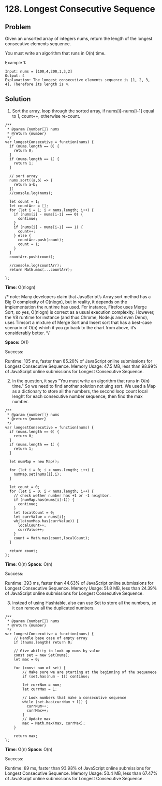 # 128. Longest Consecutive Sequence

## Problem

Given an unsorted array of integers nums, return the length of the longest consecutive elements sequence.

You must write an algorithm that runs in O(n) time.

Example 1:

```dash
Input: nums = [100,4,200,1,3,2]
Output: 4
Explanation: The longest consecutive elements sequence is [1, 2, 3, 4]. Therefore its length is 4.
```

## Solution

1. Sort the array, loop through the sorted array, if nums[i]-nums[i-1] equal to 1, count++, otherwise re-count. 

```dash
/**
 * @param {number[]} nums
 * @return {number}
 */
var longestConsecutive = function(nums) {
  if (nums.length == 0) {
    return 0;
  }
  if (nums.length == 1) {
    return 1;
  }
  
  // sort array
  nums.sort((a,b) => {
    return a-b;
  })
  //console.log(nums);
  
  let count = 1;
  let countArr = [];
  for (let i = 1; i < nums.length; i++) {
    if (nums[i] - nums[i-1] === 0) {
      continue;
    }
    if (nums[i] - nums[i-1] === 1) {
      count++;
    } else {
      countArr.push(count);
      count = 1;
    }
  }
  countArr.push(count);
  
  //console.log(countArr);
  return Math.max(...countArr);
  
};
```
**Time:** O(nlogn) 

/* note: Many developers claim that JavaScript’s Array.sort method has a Big O complexity of O(nlogn), but in reality, it depends on the implementation the runtime has used. For instance, Firefox uses Merge Sort, so yes, O(nlogn) is correct as a usual execution complexity. However, the V8 runtime for instance (and thus Chrome, Node.js and even Deno), uses Timsort a mixture of Merge Sort and Insert sort that has a best-case scenario of O(n) which if you go back to the chart from above, it’s considerably better. */

**Space:** O(1)

Success:

Runtime: 105 ms, faster than 85.20% of JavaScript online submissions for Longest Consecutive Sequence.
Memory Usage: 47.5 MB, less than 98.99% of JavaScript online submissions for Longest Consecutive Sequence.

2. In the question, it says "You must write an algorithm that runs in O(n) time." So we need to find another solution not uing sort. We used a Map as a dictionary to store all the numbers, the second loop count local lenght for each consecutive number sequence, then find the max number. 

```dash
/**
 * @param {number[]} nums
 * @return {number}
 */
var longestConsecutive = function(nums) {
  if (nums.length == 0) {
    return 0;
  }
  if (nums.length == 1) {
    return 1;
  }
  
  let numMap = new Map();
  
  for (let i = 0; i < nums.length; i++) {
    numMap.set(nums[i],i);
  }
   
  let count = 0;
  for (let i = 0; i < nums.length; i++) {
    // check wether number has +1 or -1 neighbor.
    if (numMap.has(nums[i]-1)) {
      continue;
    } 
    let localCount = 0; 
    let currValue = nums[i];
    while(numMap.has(currValue)) {
      localCount++;
      currValue++;
    }
    count = Math.max(count,localCount);
  }
  
  return count;  
};
```

**Time:** O(n) 
**Space:** O(n)

Success:

Runtime: 393 ms, faster than 44.63% of JavaScript online submissions for Longest Consecutive Sequence.
Memory Usage: 51.8 MB, less than 24.39% of JavaScript online submissions for Longest Consecutive Sequence.

3. Instead of using Hashtable, also can use Set to store all the numbers, so it can remove all the duplicated numbers. 

```dash
/**
 * @param {number[]} nums
 * @return {number}
 */
var longestConsecutive = function(nums) {
    // Handle base case of empty array
    if (!nums.length) return 0;

    // Give ability to look up nums by value
    const set = new Set(nums);
    let max = 0;

    for (const num of set) {
        // Make sure we are starting at the beginning of the sequenece
        if (set.has(num - 1)) continue;

        let currNum = num;
        let currMax = 1;

        // Look numbers that make a consecutive sequence
        while (set.has(currNum + 1)) {
          currNum++;
          currMax++;
        }
        // Update max
        max = Math.max(max, currMax);
    }

    return max;
};
```
**Time:** O(n) 
**Space:** O(n)

Success:

Runtime: 89 ms, faster than 93.98% of JavaScript online submissions for Longest Consecutive Sequence.
Memory Usage: 50.4 MB, less than 67.47% of JavaScript online submissions for Longest Consecutive Sequence.



